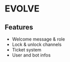 # EVOLVE

## Features

- Welcome message & role
- Lock & unlock channels
- Ticket system
- User and bot infos